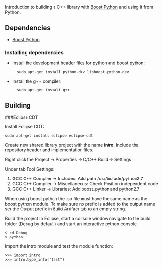 Introduction to building a C++ library with [Boost Python][] and using it from Python.

## Dependencies

* [Boost Python][]

### Installing dependencies

* Install the development header files for python and boost python: 

        sudo apt-get install python-dev libboost-python-dev

* Install the g++ compiler:

        sudo apt-get install g++


## Building

###Eclipse CDT

Install Eclipse CDT:

    sudo apt-get install eclipse eclipse-cdt 

Create new shared library project with the name **intro**. Include the repository header and implementation files.

Right click the Project -> Properties -> C/C++ Build -> Settings

Under tab Tool Settings: 

1. GCC C++ Compiler -> Includes: Add path /usr/include/python2.7
2. GCC C++ Compiler -> Miscellaneous: Check Position independent code
3. GCC C++ Linker -> Libraries: Add boost_python and python2.7

When using boost python the .so file must have the same name as 
the boost python module. To make sure no prefix is added to the output name set the Output prefix in Build Artifact tab to an empty string.

Build the project in Eclipse, start a console window navigate to the build folder (Debug by default) and start an interactive python console: 

    $ cd Debug
    $ python

Import the intro module and test the module function:

    >>> import intro
    >>> intro.type_info("test")


[Boost Python]: http://www.boost.org/
